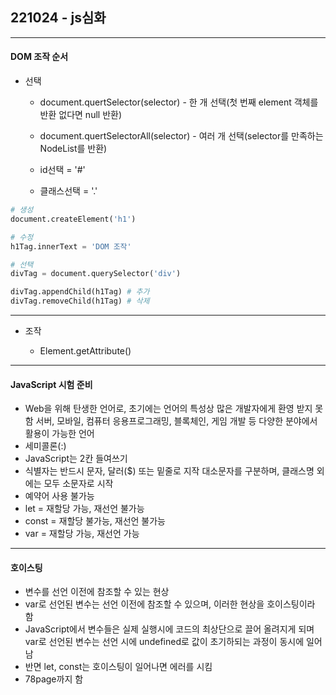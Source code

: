 ## 221024 - js심화

---

#### DOM 조작 순서

- 선택
  
  - document.quertSelector(selector) - 한 개 선택(첫 번째 element 객체를 반환 없다면 null 반환)
  
  - document.quertSelectorAll(selector) - 여러 개 선택(selector를 만족하는 NodeList를 반환)
  
  - id선택 = '#'
  
  - 클래스선택 = '.'

```python
# 생성
document.createElement('h1')

# 수정
h1Tag.innerText = 'DOM 조작'

# 선택
divTag = document.querySelector('div')

divTag.appendChild(h1Tag) # 추가
divTag.removeChild(h1Tag) # 삭제
```

---

- 조작
  
  - Element.getAttribute()
---
#### JavaScript 시험 준비
- Web을 위해 탄생한 언어로, 초기에는 언어의 특성상 많은 개발자에게 환영 받지 못함 서버, 모바일, 컴퓨터 응용프로그래밍, 블록체인, 게임 개발 등 다양한 분야에서 활용이 가능한 언어
- 세미콜론(:)
- JavaScript는 2칸 들여쓰기
- 식별자는 반드시 문자, 달러($) 또는 밑줄로 지작 대소문자를 구분하며, 클래스명 외에는 모두 소문자로 시작
- 예약어 사용 불가능
- let = 재할당 가능, 재선언 불가능
- const = 재할당 불가능, 재선언 불가능
- var = 재할당 가능, 재선언 가능
---
#### 호이스팅
- 변수를 선언 이전에 참조할 수 있는 현상
- var로 선언된 변수는 선언 이전에 참조할 수 있으며, 이러한 현상을 호이스팅이라 함
- JavaScript에서 변수들은 실제 실행시에 코드의 최상단으로 끌어 올려지게 되며 var로 선언된 변수는 선언 시에 undefined로 값이 초기하되는 과정이 동시에 일어남
- 반면 let, const는 호이스팅이 일어나면 에러를 시킴
- 78page까지 함
          






















































